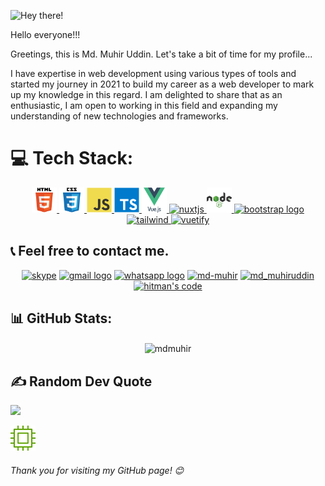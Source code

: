 ![Hey there!](https://media.licdn.com/dms/image/D5616AQGHf4G3qv_KOw/profile-displaybackgroundimage-shrink_350_1400/0/1708885000198?e=1714608000&v=beta&t=xA931hpzFl5aCLkq1oygjN9Oi2BvK7Z_ko-FhN_vo_4)

Hello everyone!!!

Greetings, this is Md. Muhir Uddin. Let's take a bit of time for my profile...

I have expertise in web development using various types of tools and started my journey in 2021 to build my career as a web developer to mark up my knowledge in this regard. I am delighted to share that as an enthusiastic, I am open to working in this field and expanding my understanding of new technologies and frameworks. 

# 💻 Tech Stack:
<p align="center"> 
  <a href="https://www.w3.org/html/" target="_blank" rel="noreferrer"> <img src="https://raw.githubusercontent.com/devicons/devicon/master/icons/html5/html5-original-wordmark.svg" alt="html5" width="40" height="40"/> </a> 
  <a href="https://www.w3schools.com/css/" target="_blank" rel="noreferrer"> <img src="https://raw.githubusercontent.com/devicons/devicon/master/icons/css3/css3-original-wordmark.svg" alt="css3" width="40" height="40"/> </a>    
  <a href="https://developer.mozilla.org/en-US/docs/Web/JavaScript" target="_blank" rel="noreferrer"> <img src="https://raw.githubusercontent.com/devicons/devicon/master/icons/javascript/javascript-original.svg" alt="javascript" width="40" height="40"/> </a>  
  <a href="https://www.typescriptlang.org/" target="_blank" rel="noreferrer"> <img src="https://raw.githubusercontent.com/devicons/devicon/master/icons/typescript/typescript-original.svg" alt="typescript" width="40" height="40"/> </a>
  <a href="https://vuejs.org/" target="_blank" rel="noreferrer"> <img src="https://raw.githubusercontent.com/devicons/devicon/master/icons/vuejs/vuejs-original-wordmark.svg" alt="vuejs" width="40" height="40"/> </a>  
  <a href="https://nuxtjs.org/" target="_blank" rel="noreferrer"> <img src="https://www.vectorlogo.zone/logos/nuxtjs/nuxtjs-icon.svg" alt="nuxtjs" width="40" height="40"/> </a>  
  <a href="https://nodejs.org" target="_blank" rel="noreferrer"> <img src="https://raw.githubusercontent.com/devicons/devicon/master/icons/nodejs/nodejs-original-wordmark.svg" alt="nodejs" width="40" height="40"/> </a>    
  <a href="https://getbootstrap.com" target="_blank" rel="noreferrer"> <img src="https://cdn.jsdelivr.net/gh/devicons/devicon/icons/bootstrap/bootstrap-original.svg" height="40" alt="bootstrap logo"  /></a>    
  <a href="https://tailwindcss.com/" target="_blank" rel="noreferrer"> <img src="https://www.vectorlogo.zone/logos/tailwindcss/tailwindcss-icon.svg" alt="tailwind" width="40" height="40"/> </a>  
  <a href="https://vuetifyjs.com/en/" target="_blank" rel="noreferrer"> <img src="https://bestofjs.org/logos/vuetify.svg" alt="vuetify" width="40" height="40"/> </a> 
  
 </p>


## 📞 Feel free to contact me.
<p align="center">
    <a href="https://join.skype.com/invite/um45L2MIzxQP" target="blank">
      <img
        align="top"
        src="https://cdn.jsdelivr.net/npm/simple-icons@3.0.1/icons/skype.svg"
        alt="skype"
        width="40"
        height="30"
    /></a>
    <a href="mailto:mdmuhir04@gmail.com" target="blank"
      ><img
        align="top"
        src="https://raw.githubusercontent.com/maurodesouza/profile-readme-generator/master/src/assets/icons/social/gmail/default.svg"
        width="40"
        height="30"
        alt="gmail logo"
    /></a>
    <a href="https://wa.link/m875rv" target="blank">
      <img
        align="top"
        src="https://raw.githubusercontent.com/maurodesouza/profile-readme-generator/master/src/assets/icons/social/whatsapp/default.svg"
        width="40"
        height="30"
        alt="whatsapp logo"
    /></a>
    <a href="https://linkedin.com/in/md-muhir" target="blank"
      ><img
        align="top"
        src="https://raw.githubusercontent.com/rahuldkjain/github-profile-readme-generator/master/src/images/icons/Social/linked-in-alt.svg"
        alt="md-muhir"
        height="30"
        width="40"
    /></a>
    <a href="https://twitter.com/md_muhiruddin" target="blank"
      ><img
        align="top"
        src="https://raw.githubusercontent.com/rahuldkjain/github-profile-readme-generator/master/src/images/icons/Social/twitter.svg"
        alt="md_muhiruddin"
        height="30"
        width="40"
    /></a>
    <a href="https://www.youtube.com/c/hitman's code" target="blank"
      ><img
        align="top"
        src="https://raw.githubusercontent.com/rahuldkjain/github-profile-readme-generator/master/src/images/icons/Social/youtube.svg"
        alt="hitman's code"
        height="30"
        width="40"
    /></a>
  </p>


## 📊 GitHub Stats:
<p align="center"><img align="center" src="https://github-readme-stats.vercel.app/api/top-langs?username=mdmuhir&theme=monokai&show_icons=true&locale=en&layout=compact" alt="mdmuhir" /></p>


## ✍️ Random Dev Quote
![](https://quotes-github-readme.vercel.app/api?type=horizontal&theme=dark)

<a href='https://docs.github.com/en/developers'><img src='https://raw.githubusercontent.com/acervenky/animated-github-badges/master/assets/devbadge.gif' width='40' height='40'></a> 
###### Thank you for visiting my GitHub page! 😊

